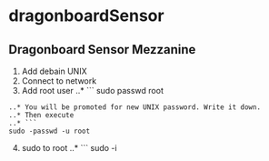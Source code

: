 # dragonboardSensor
## Dragonboard Sensor Mezzanine
1. Add debain UNIX
2. Connect to network
3. Add root user
..* ```
sudo passwd root
```
..* You will be promoted for new UNIX password. Write it down.
..* Then execute
..* ```
sudo -passwd -u root
```
4. sudo to root
..* ```
sudo -i
```
